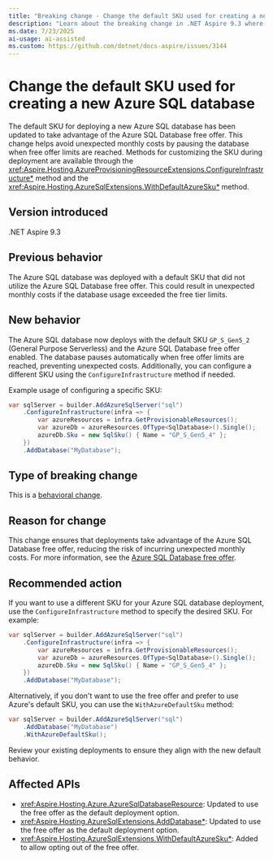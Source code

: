 ```yaml
---
title: "Breaking change - Change the default SKU used for creating a new Azure SQL database"
description: "Learn about the breaking change in .NET Aspire 9.3 where the default SKU for Azure SQL database deployment now uses the free offer."
ms.date: 7/23/2025
ai-usage: ai-assisted
ms.custom: https://github.com/dotnet/docs-aspire/issues/3144
---
```


# Change the default SKU used for creating a new Azure SQL database

The default SKU for deploying a new Azure SQL database has been updated to take advantage of the Azure SQL Database free offer. This change helps avoid unexpected monthly costs by pausing the database when free offer limits are reached. Methods for customizing the SKU during deployment are available through the <xref:Aspire.Hosting.AzureProvisioningResourceExtensions.ConfigureInfrastructure*> method and the <xref:Aspire.Hosting.AzureSqlExtensions.WithDefaultAzureSku*> method.

## Version introduced

.NET Aspire 9.3

## Previous behavior

The Azure SQL database was deployed with a default SKU that did not utilize the Azure SQL Database free offer. This could result in unexpected monthly costs if the database usage exceeded the free tier limits.

## New behavior

The Azure SQL database now deploys with the default SKU `GP_S_Gen5_2` (General Purpose Serverless) and the Azure SQL Database free offer enabled. The database pauses automatically when free offer limits are reached, preventing unexpected costs. Additionally, you can configure a different SKU using the `ConfigureInfrastructure` method if needed.

Example usage of configuring a specific SKU:

```csharp
var sqlServer = builder.AddAzureSqlServer("sql")
    .ConfigureInfrastructure(infra => {
        var azureResources = infra.GetProvisionableResources();
        var azureDb = azureResources.OfType<SqlDatabase>().Single();
        azureDb.Sku = new SqlSku() { Name = "GP_S_Gen5_4" };
    })
    .AddDatabase("MyDatabase");
```

## Type of breaking change

This is a [behavioral change](../categories.md#behavioral-change).

## Reason for change

This change ensures that deployments take advantage of the Azure SQL Database free offer, reducing the risk of incurring unexpected monthly costs. For more information, see the [Azure SQL Database free offer](/azure/azure-sql/database/free-offer).

## Recommended action

If you want to use a different SKU for your Azure SQL database deployment, use the `ConfigureInfrastructure` method to specify the desired SKU. For example:

```csharp
var sqlServer = builder.AddAzureSqlServer("sql")
    .ConfigureInfrastructure(infra => {
        var azureResources = infra.GetProvisionableResources();
        var azureDb = azureResources.OfType<SqlDatabase>().Single();
        azureDb.Sku = new SqlSku() { Name = "GP_S_Gen5_4" };
    })
    .AddDatabase("MyDatabase");
```

Alternatively, if you don't want to use the free offer and prefer to use Azure's default SKU, you can use the `WithAzureDefaultSku` method:

```csharp
var sqlServer = builder.AddAzureSqlServer("sql")
    .AddDatabase("MyDatabase")
    .WithAzureDefaultSku();
```

Review your existing deployments to ensure they align with the new default behavior.

## Affected APIs

- <xref:Aspire.Hosting.Azure.AzureSqlDatabaseResource>: Updated to use the free offer as the default deployment option.
- <xref:Aspire.Hosting.AzureSqlExtensions.AddDatabase*>: Updated to use the free offer as the default deployment option.
- <xref:Aspire.Hosting.AzureSqlExtensions.WithDefaultAzureSku*>: Added to allow opting out of the free offer.
